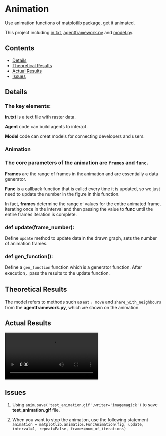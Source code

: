 # Animation

Use animation functions of matplotlib package, get it animated.

This project including [in.txt](https://github.com/hahatori/Animation/blob/master/in.txt), [agentframework.py](https://github.com/hahatori/Animation/blob/master/agentframework.py) and [model.py](https://github.com/hahatori/Animation/blob/master/model.py).

## Contents

- [Details](#details)
- [Theoretical Results](#theoretical-results)
- [Actual Results](#actual-results)
- [Issues](#issues)

## Details

### The key elements:

**in.txt** is a text file with raster data.

**Agent** code can build agents to interact.

**Model** code can creat models for connecting developers and users.

### Animation

### The core parameters of the **animation** are ```frames``` and ```func```.

**Frames** are the range of frames in the animation and are essentially a data generator.

**Func** is a callback function that is called every time it is updated, so we just need to update the number in the figure in this function.

In fact, **frames** determine the range of values for the entire animated frame, iterating once in the interval and then passing the value to **func** until the entire frames iteration is complete.

### def update(frame_number):

Define ```update``` method to update data in the drawn graph, sets the number of animation frames.

### def gen_function():

Define a ```gen_function``` function which is a generator function. After execution，pass the results to the update function.

## Theoretical Results

The model refers to methods such as ```eat``` ，```move``` and ```share_with_neighbours``` from the **agentframework.py**, which are shown on the animation.

## Actual Results

![Animation](https://github.com/hahatori/Python_Assignment1/blob/master/Ani.mov)

## Issues

1. Using ```anim.save('test_animation.gif',writer='imagemagick')``` to save **test_animation.gif** file.

2. When you want to stop the animation, use the following statement ```animation = matplotlib.animation.FuncAnimation(fig, update, interval=1, repeat=False, frames=num_of_iterations)```



